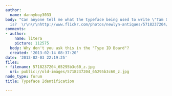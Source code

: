 ```yaml
---
author:
  name: dannyboy3033
body: "Can anyone tell me what the typeface being used to write \"Tam O'Shanter\"
  is?  \r\n\r\nhttp://www.flickr.com/photos/newlyn-antiques/5718237204/"
comments:
- author:
    name: litera
    picture: 112575
  body: Why don't you ask this in the "Type ID Board"?
  created: '2013-02-14 08:37:20'
date: '2013-02-03 22:19:25'
files:
- filename: 5718237204_65295b3c60_z.jpg
  uri: public://old-images/5718237204_65295b3c60_z.jpg
node_type: forum
title: Typeface Identification

---
```

